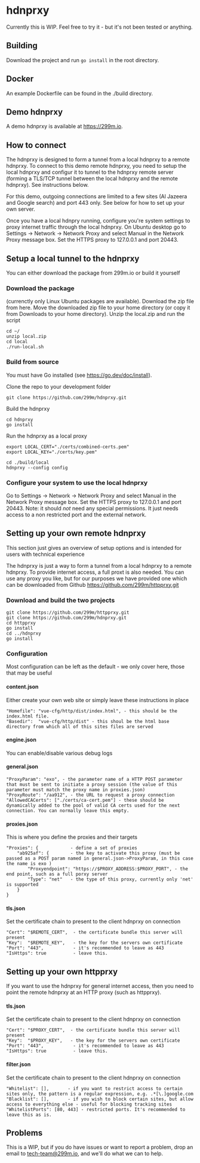 # hdnprxy

Currently this is WIP. Feel free to try it - but it's not been tested or anything.

## Building
Download the project and run `go install` in the root directory.

## Docker
An example Dockerfile can be found in the ./build directory.

## Demo hdnprxy
A demo hdnprxy is available at https://299m.io.

## How to connect
The hdnprxy is designed to form a tunnel from a local hdnprxy to a remote hdnprxy. To connect to this demo remote hdnprxy,
you need to setup the local hdnprxy and configur it to tunnel to the hdnprxy remote server (forming a TLS/TCP tunnel
between the local hdnprxy and the remote hdnprxy). See instructions below.

For this demo, outgoing connections are limited to a few sites (Al Jazeera and Google search) and port 443 only. See below
for how to set up your own server.

Once you have a local hdnpry running, configure you're system settings to proxy internet traffic through the local hdnprxy.
On Ubuntu desktop go to Settings -> Network -> Network Proxy and select Manual in the Network Proxy message box. Set the
HTTPS proxy to 127.0.0.1 and port 20443.


## Setup a local tunnel to the hdnprxy
You can either download the package from 299m.io or build it yourself

### Download the package
(currenctly only Linux Ubuntu packages are available).
Download the zip file from here.
Move the downloaded zip file to your home directory (or copy it from Downloads to your home directory).
Unzip the local.zip and run the script

```
cd ~/
unzip local.zip
cd local
./run-local.sh
```

### Build from source
You must have Go installed (see https://go.dev/doc/install).

Clone the repo to your development folder
```
git clone https://github.com/299m/hdnprxy.git
```
Build the hdnprxy
```
cd hdnprxy
go install
```
Run the hdnprxy as a local proxy
```
export LOCAL_CERT="./certs/combined-certs.pem"
export LOCAL_KEY="./certs/key.pem"

cd ./build/local
hdnprxy --config config
```

### Configure your system to use the local hdnprxy
Go to Settings -> Network -> Network Proxy and select Manual in the Network Proxy message box. Set the HTTPS proxy to 127.0.0.1 and port 20443.
Note: it should _not_ need any special permissions. It just needs access to a non restricted port and the external network.


## Setting up your own remote hdnprxy
This section just gives an overview of setup options and is intended for users with technical experience

The hdnprxy is just a way to form a tunnel from a local hdnprxy to a remote hdnprxy. To provide internet access, a full proxt is also needed. You can use any proxy you like, but for our purposes we have provided one which can be downloaded from Github https://github.com/299m/httpprxy.git

### Download and build the two projects

```
git clone https://github.com/299m/httpprxy.git
git clone https://github.com/299m/hdnprxy.git
cd httpprxy
go install
cd ../hdnprxy
go install
```


### Configuration
Most configuration can be left as the default - we only cover here, those that may be useful

#### content.json
Either create your own web site or simply leave these instructions in place

```
"Homefile": "vue-cfg/http/dist/index.html", - this should be the index.html file.
"Basedir":  "vue-cfg/http/dist" - this shoul be the html base directory from which all of this sites files are served
```

#### engine.json
You can enable/disable various debug logs

#### general.json
```
"ProxyParam": "exo", - the parameter name of a HTTP POST parameter that must be sent to initiate a proxy session (the value of this parameter must match the proxy name in proxies.json)
"ProxyRoute": "/aa912", - the URL to request a proxy connection
"AllowedCACerts": ["./certs/ca-cert.pem"] - these should be dynamically added to the pool of valid CA certs used for the next connection. You can normally leave this empty.
```

#### proxies.json
This is where you define the proxies and their targets
```
"Proxies": {            - define a set of proxies
    "ab925af": {        - the key to activate this proxy (must be passed as a POST param named in general.json->ProxyParam, in this case the name is exo )
        "Proxyendpoint": "https://$PROXY_ADDRESS:$PROXY_PORT", - the end point, such as a full porxy server
        "Type": "net"   - the type of this proxy, currently only 'net' is supported
    }
}
```


#### tls.json
Set the certificate chain to present to the client hdnprxy on connection
```
"Cert": "$REMOTE_CERT",  - the certificate bundle this server will present
"Key":  "$REMOTE_KEY",   - the key for the servers own certificate
"Port": "443",           - it's recommended to leave as 443
"IsHttps": true          - leave this.
```



## Setting up your own httpprxy
If you want to use the hdnprxy for general internet access, then you need to point the remote hdnprxy at an HTTP proxy (such as httpprxy).

#### tls.json
Set the certificate chain to present to the client hdnprxy on connection

```
"Cert": "$PROXY_CERT",  - the certificate bundle this server will present
"Key":  "$PROXY_KEY",   - the key for the servers own certificate
"Port": "443",           - it's recommended to leave as 443
"IsHttps": true          - leave this.
```
#### filter.json
Set the certificate chain to present to the client hdnprxy on connection

```
"Whitelist": [],       - if you want to restrict access to certain sites only, the pattern is a regular expression, e.g. .*[\.]google.com
"Blacklist": [],       - if you wish to block certain sites, but allow access to everything else - useful for blocking tracking sites
"WhitelistPorts": [80, 443] - restricted ports. It's recommended to  leave this as is.
```
## Problems
This is a WIP, but if you do have issues or want to report a problem, drop an email to tech-team@299m.io, and we'll do what we can to help.

